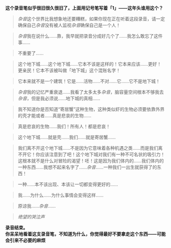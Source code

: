 **这个录音笔似乎很旧很久很旧了，上面用记号笔写着「1」——这年头谁用这个？**

> *杂音*这个世界比我想象地还要糟糕，如果你现在正在听着这段录音，请一定确保自己*杂音*没有被人监视*杂音*确保自己是一个人！

> *杂音*我在说什么……靠，我早就把录音分成好几个了……我怎么敢忘了这件事……

> 不重要了……

> 这个地下城……这个地下城……它本不该是这样的！它本来应该……更好！更亲民！它本不该被叫做「地下城」这个混账名字！

> 它本来就不是一个建筑！它是……活物……不对……它……它不是地下城！

> *杂音*我的记忆严重衰退……我看了太多太多*杂音*，脑容量空间根本不够我去*杂音*，但是我必须说……地下城的真相……

> 我不知道你是否知道“寄居蟹”这种生物，这种类似虾的生物必须要依靠外界的壳才能或者……真是悲哀的生物……

> 真是悲哀的生物……我们！所有人！都是悲哀！

> 这个地下城……就是壳……我们……就是寄居蟹……

> 我们离不开这个地下城……不是因为它意味着各种机遇之类……而是我们离不开它！你应该注意到了吧！这个地下城对我们有一种不可名状的吸引力！这根本就不是什么对冒险的渴望！呸！这是因为我们体内的……我们体内的一种东西……我想不起来名字了……*杂音*……一种我们一出生就获得了的东西！

> 一种……本不该出现、本该让一切都变得更好的……

> 我……为什么……为什么事情会变得这样……

> 原谅我……*杂音*……

> *绝望的哭泣声*

**录音结束。**\
**你呆呆地看着这支录音笔，不知道为什么，你觉得最好不要拿走这个东西——可能会引来不必要的麻烦**
